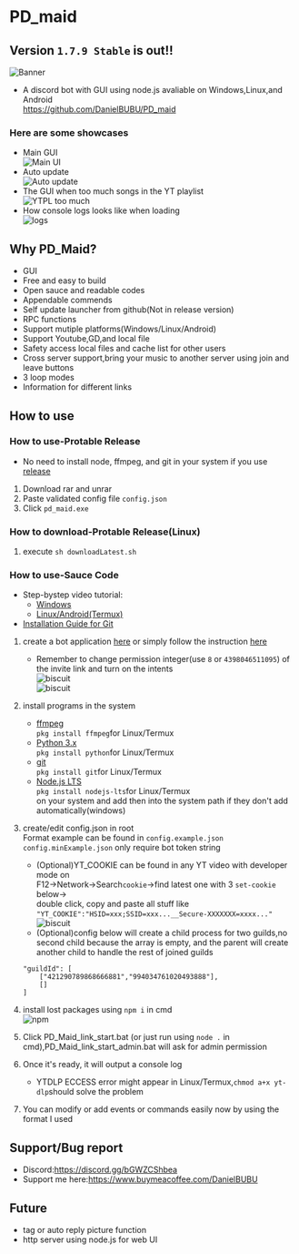 # PD_maid

## Version `1.7.9 Stable` is out!!
![Banner](./readme_assets/banner.png)


- A discord bot with GUI using node.js avaliable on Windows,Linux,and Android</br>
https://github.com/DanielBUBU/PD_maid
### Here are some showcases

- Main GUI</br>
![Main UI](./readme_assets/main_UI.png)
- Auto update</br>
![Auto update](./readme_assets/auto-git-update.png)
- The GUI when too much songs in the YT playlist</br>
![YTPL too much](./readme_assets/ytpl_toomuch.png)
- How console logs looks like when loading</br>
![logs](./readme_assets/console_logs.png)

## Why PD_Maid?

- GUI
- Free and easy to build
- Open sauce and readable codes
- Appendable commends
- Self update launcher from github(Not in release version)
- RPC functions
- Support mutiple platforms(Windows/Linux/Android)
- Support Youtube,GD,and local file
- Safety access local files and cache list for other users
- Cross server support,bring your music to another server using join and leave buttons
- 3 loop modes
- Information for different links

## How to use

### How to use-Protable Release
- No need to install node, ffmpeg, and git in your system if you use [release](https://github.com/DanielBUBU/PD_maid/releases)
1. Download rar and unrar
2. Paste validated config file `config.json`
3. Click `pd_maid.exe`

### How to download-Protable Release(Linux)
1. execute `sh downloadLatest.sh`

### How to use-Sauce Code
- Step-bystep video tutorial:
    - [Windows](https://www.youtube.com/watch?v=BbDmGMcapAY)
    - [Linux/Android(Termux)](https://www.youtube.com/watch?v=HjIwQkS4CWM)
- [Installation Guide for Git](https://youtu.be/eGNcXpXxh9U)

1. create a bot application [here](https://discord.com/developers/applications)
or simply follow the instruction [here](https://discordjs.guide/preparations/adding-your-bot-to-servers.html#bot-invite-links)</br>

    - Remember to change permission integer(use `8` or `4398046511095`) of the invite link and turn on the intents</br>
![biscuit](./readme_assets/Intents.png)</br>
![biscuit](./readme_assets/Permission.png)</br>
2. install programs in the system
    - [ffmpeg](https://www.wikihow.com/Install-FFmpeg-on-Windows)</br>
  `pkg install ffmpeg`for Linux/Termux
    - [Python 3.x](https://www.python.org/downloads/)</br>
  `pkg install python`for Linux/Termux
    - [git](https://git-scm.com/download/win)</br>
  `pkg install git`for Linux/Termux
    - [Node.js LTS](https://nodejs.org/en/)</br>
  `pkg install nodejs-lts`for Linux/Termux</br>
  on your system and add then into the system path if they don't add automatically(windows)
3. create/edit config.json in root</br>
Format example can be found in `config.example.json`</br>
`config.minExample.json` only require bot token string</br>
    - (Optional)YT_COOKIE can be found in any YT video with developer mode on</br>
F12->Network->Search`cookie`->find latest one with 3 `set-cookie` below-></br>
double click, copy and paste all stuff like `"YT_COOKIE":"HSID=xxx;SSID=xxx...__Secure-XXXXXXX=xxxx..."`</br>
![biscuit](./readme_assets/biscuit.png)
    - (Optional)config below will create a child process for two guilds,no second child because the array is empty, and the parent will create another child to handle the rest of joined guilds</br>
    ````
    "guildId": [
        ["421290789868666881","994034761020493888"],
        []
    ]
    ````
4. install lost packages using `npm i` in cmd</br>
![npm](./readme_assets/npm.png)
5. Click PD_Maid_link_start.bat (or just run using `node .` in cmd),PD_Maid_link_start_admin.bat will ask for admin permission</br>
6. Once it's ready, it will output a console log</br>
    - YTDLP ECCESS error might appear in Linux/Termux,`chmod a+x yt-dlp`should solve the problem</br>
7. You can modify or add events or commands easily now by using the format I used


## Support/Bug report
- Discord:https://discord.gg/bGWZCShbea
- Support me here:https://www.buymeacoffee.com/DanielBUBU
## Future

- tag or auto reply picture function
- http server using node.js for web UI

